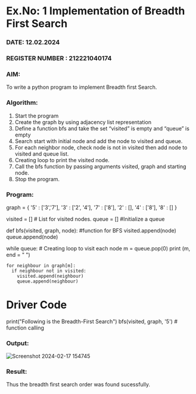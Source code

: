 # Ex.No: 1  Implementation of Breadth First Search 
### DATE: 12.02.2024                                                                         
### REGISTER NUMBER : 212221040174
### AIM: 
To write a python program to implement Breadth first Search. 
### Algorithm:
1. Start the program
2. Create the graph by using adjacency list representation
3. Define a function bfs and take the set “visited” is empty and “queue” is empty
4. Search start with initial node and add the node to visited and queue.
5. For each neighbor node, check node is not in visited then add node to visited and queue list.
6.  Creating loop to print the visited node.
7.   Call the bfs function by passing arguments visited, graph and starting node.
8.   Stop the program.
### Program:
graph = {
  '5' : ['3','7'],
  '3' : ['2', '4'],
  '7' : ['8'],
  '2' : [],
  '4' : ['8'],
  '8' : []
}

visited = [] # List for visited nodes.
queue = []     #Initialize a queue

def bfs(visited, graph, node): #function for BFS
  visited.append(node)
  queue.append(node)

  while queue:          # Creating loop to visit each node
    m = queue.pop(0) 
    print (m, end = " ") 

    for neighbour in graph[m]:
      if neighbour not in visited:
        visited.append(neighbour)
        queue.append(neighbour)

# Driver Code
print("Following is the Breadth-First Search")
bfs(visited, graph, '5')    # function calling











### Output:
![Screenshot 2024-02-17 154745](https://github.com/Barath0271/AI_Lab_2023-24/assets/135820464/d34a2551-25ae-46d7-b152-916c0990624b)




### Result:
Thus the breadth first search order was found sucessfully.
